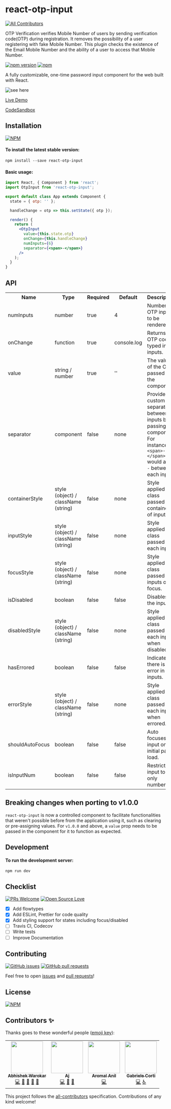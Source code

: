 # react-otp-input
<!-- ALL-CONTRIBUTORS-BADGE:START - Do not remove or modify this section -->
[![All Contributors](https://img.shields.io/badge/all_contributors-4-orange.svg?style=flat-square)](#contributors-)
<!-- ALL-CONTRIBUTORS-BADGE:END -->

OTP Verification verifies Mobile Number of users by sending verification code(OTP) during registration. It removes the possibility of a user registering with fake Mobile Number. This plugin checks the existence of the Email Mobile Number and the ability of a user to access that Mobile Number.

[![npm version](https://badge.fury.io/js/react-otp-input.svg)](https://badge.fury.io/js/react-otp-input) [![npm](https://img.shields.io/npm/dw/react-otp-input.svg?logo=npm)](https://www.npmjs.com/package/react-otp-input)

A fully customizable, one-time password input component for the web built with React.

![see here](https://media.giphy.com/media/lN98dFU6h3oP0wWS5x/giphy.gif)

[Live Demo](https://devfolioco.github.io/react-otp-input)

[CodeSandbox](https://codesandbox.io/s/react-otp-input-demo-v2-1iy52)

## Installation

[![NPM](https://nodei.co/npm/react-otp-input.png?compact=true)](https://nodei.co/npm/react-otp-input/)

#### To install the latest stable version:

```
npm install --save react-otp-input
```

#### Basic usage:

```jsx
import React, { Component } from 'react';
import OtpInput from 'react-otp-input';

export default class App extends Component {
  state = { otp: '' };

  handleChange = otp => this.setState({ otp });

  render() {
    return (
      <OtpInput
        value={this.state.otp}
        onChange={this.handleChange}
        numInputs={6}
        separator={<span>-</span>}
      />
    );
  }
}
```

## API

<table>
  <tr>
    <th>Name<br/></th>
    <th>Type</th>
    <th>Required</th>
    <th>Default</th>
    <th>Description</th>
  </tr>
  <tr>
    <td>numInputs</td>
    <td>number</td>
    <td>true</td>
    <td>4</td>
    <td>Number of OTP inputs to be rendered.</td>
  </tr>
  <tr>
    <td>onChange</td>
    <td>function</td>
    <td>true</td>
    <td>console.log</td>
    <td>Returns OTP code typed in inputs.</td>
  </tr>
  <tr>
    <td>value</td>
    <td>string / number</td>
    <td>true</td>
    <td>''</td>
    <td>The value of the OTP passed into the component.</td>
  </tr>
  <tr>
    <td>separator</td>
    <td>component<br/></td>
    <td>false</td>
    <td>none</td>
    <td>Provide a custom separator between inputs by passing a component. For instance, <code>&lt;span&gt;-&lt;/span&gt;</code> would add <code>-</code> between each input.</td>
  </tr>
  <tr>
    <td>containerStyle</td>
    <td>style (object) / className (string)</td>
    <td>false</td>
    <td>none</td>
    <td>Style applied or class passed to container of inputs.</td>
  </tr>
  <tr>
    <td>inputStyle</td>
    <td>style (object) / className (string)</td>
    <td>false</td>
    <td>none</td>
    <td>Style applied or class passed to each input.</td>
  </tr>
  <tr>
    <td>focusStyle</td>
    <td>style (object) / className (string)</td>
    <td>false</td>
    <td>none</td>
    <td>Style applied or class passed to inputs on focus.</td>
  </tr>
  <tr>
    <td>isDisabled</td>
    <td>boolean</td>
    <td>false</td>
    <td>false</td>
    <td>Disables all the inputs.</td>
  </tr>
  <tr>
    <td>disabledStyle</td>
    <td>style (object) / className (string)</td>
    <td>false</td>
    <td>none</td>
    <td>Style applied or class passed to each input when disabled.</td>
  </tr>
  <tr>
    <td>hasErrored</td>
    <td>boolean</td>
    <td>false</td>
    <td>false</td>
    <td>Indicates there is an error in the inputs.</td>
  </tr>
  <tr>
    <td>errorStyle</td>
    <td>style (object) / className (string)</td>
    <td>false</td>
    <td>none</td>
    <td>Style applied or class passed to each input when errored.</td>
  </tr>
  <tr>
    <td>shouldAutoFocus</td>
    <td>boolean</td>
    <td>false</td>
    <td>false</td>
    <td>Auto focuses input on initial page load.</td>
  </tr>
  <tr>
    <td>isInputNum</td>
    <td>boolean</td>
    <td>false</td>
    <td>false</td>
    <td>Restrict input to only numbers.</td>
  </tr>
</table>

## Breaking changes when porting to v1.0.0

`react-otp-input` is now a controlled component to facilitate functionalities that weren't possible before from the application using it, such as clearing or pre-assigning values. For `v1.0.0` and above, a `value` prop needs to be passed in the component for it to function as expected.

## Development

#### To run the development server:

```
npm run dev
```

## Checklist

[![PRs Welcome](https://img.shields.io/badge/PRs-welcome-brightgreen.svg?style=flat&logo=github)](https://github.com/devfolioco/react-otp-input/pulls) [![Open Source Love](https://badges.frapsoft.com/os/v2/open-source.svg?v=103)](https://github.com/devfolioco/react-otp-input)

- [x] Add flowtypes
- [x] Add ESLint, Prettier for code quality
- [x] Add styling support for states including focus/disabled
- [ ] Travis CI, Codecov
- [ ] Write tests
- [ ] Improve Documentation

## Contributing

[![GitHub issues](https://img.shields.io/github/issues-raw/devfolioco/react-otp-input?logo=github)](https://github.com/devfolioco/react-otp-input/issues) [![GitHub pull requests](https://img.shields.io/github/issues-pr/devfolioco/react-otp-input?logo=git)](https://github.com/devfolioco/react-otp-input/pulls)

Feel free to open [issues](https://github.com/devfolioco/react-otp-input/issues/new/choose) and [pull requests](https://github.com/devfolioco/react-otp-input/pulls)!

## License

[![NPM](https://img.shields.io/npm/l/react-otp-input)](https://github.com/devfolioco/react-otp-input/blob/master/LICENSE)

## Contributors ✨

Thanks goes to these wonderful people ([emoji key](https://allcontributors.org/docs/en/emoji-key)):

<!-- ALL-CONTRIBUTORS-LIST:START - Do not remove or modify this section -->
<!-- prettier-ignore-start -->
<!-- markdownlint-disable -->
<table>
  <tr>
    <td align="center"><a href="https://github.com/apollonian"><img src="https://avatars2.githubusercontent.com/u/2150306?v=4" width="100px;" alt=""/><br /><sub><b>Abhishek Warokar</b></sub></a><br /><a href="https://github.com/devfolioco/react-otp-input/commits?author=apollonian" title="Code">💻</a> <a href="#design-apollonian" title="Design">🎨</a> <a href="#maintenance-apollonian" title="Maintenance">🚧</a> <a href="#ideas-apollonian" title="Ideas, Planning, & Feedback">🤔</a> <a href="https://github.com/devfolioco/react-otp-input/pulls?q=is%3Apr+reviewed-by%3Aapollonian" title="Reviewed Pull Requests">👀</a></td>
    <td align="center"><a href="https://ajayns.me"><img src="https://avatars0.githubusercontent.com/u/20743219?v=4" width="100px;" alt=""/><br /><sub><b>Aj</b></sub></a><br /><a href="https://github.com/devfolioco/react-otp-input/commits?author=ajayns" title="Code">💻</a> <a href="#design-ajayns" title="Design">🎨</a> <a href="#ideas-ajayns" title="Ideas, Planning, & Feedback">🤔</a></td>
    <td align="center"><a href="http://aromalanil.me"><img src="https://avatars1.githubusercontent.com/u/49222186?v=4" width="100px;" alt=""/><br /><sub><b>Aromal Anil</b></sub></a><br /><a href="https://github.com/devfolioco/react-otp-input/commits?author=aromalanil" title="Code">💻</a></td>
    <td align="center"><a href="https://borntofrappe.github.io"><img src="https://avatars0.githubusercontent.com/u/33316703?v=4" width="100px;" alt=""/><br /><sub><b>Gabriele Corti</b></sub></a><br /><a href="https://github.com/devfolioco/react-otp-input/commits?author=borntofrappe" title="Code">💻</a> <a href="#a11y-borntofrappe" title="Accessibility">️️️️♿️</a></td>
  </tr>
</table>

<!-- markdownlint-enable -->
<!-- prettier-ignore-end -->
<!-- ALL-CONTRIBUTORS-LIST:END -->

This project follows the [all-contributors](https://github.com/all-contributors/all-contributors) specification. Contributions of any kind welcome!
